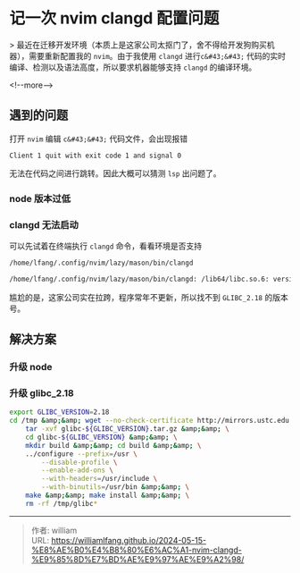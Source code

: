 # 记一次 nvim clangd 配置问题


&gt; 最近在迁移开发环境（本质上是这家公司太抠门了，舍不得给开发狗购买机器），需要重新配置我的 `nvim`。由于我使用 `clangd` 进行`c&#43;&#43;` 代码的实时编译、检测以及语法高度，所以要求机器能够支持 `clangd` 的编译环境。

&lt;!--more--&gt;

## 遇到的问题

打开 `nvim` 编辑 `c&#43;&#43;` 代码文件，会出现报错

```
Client 1 quit with exit code 1 and signal 0
```

无法在代码之间进行跳转。因此大概可以猜测 `lsp` 出问题了。

### node 版本过低

### clangd 无法启动

可以先试着在终端执行 `clangd` 命令，看看环境是否支持

```bash
/home/lfang/.config/nvim/lazy/mason/bin/clangd

/home/lfang/.config/nvim/lazy/mason/bin/clangd: /lib64/libc.so.6: version `GLIBC_2.18&#39; not found (required by /home/lfang/.config/nvim/lazy/mason/bin/clangd)
```

尴尬的是，这家公司实在拉跨，程序常年不更新，所以找不到 `GLIBC_2.18` 的版本号。

## 解决方案

### 升级 node

### 升级 glibc_2.18

```bash
export GLIBC_VERSION=2.18
cd /tmp &amp;&amp; wget --no-check-certificate http://mirrors.ustc.edu.cn/gnu/libc/glibc-${GLIBC_VERSION}.tar.gz &amp;&amp; \
    tar -xvf glibc-${GLIBC_VERSION}.tar.gz &amp;&amp; \
    cd glibc-${GLIBC_VERSION} &amp;&amp; \
    mkdir build &amp;&amp; cd build &amp;&amp; \
    ../configure --prefix=/usr \
        --disable-profile \
        --enable-add-ons \
        --with-headers=/usr/include \
        --with-binutils=/usr/bin &amp;&amp; \
    make &amp;&amp; make install &amp;&amp; \
    rm -rf /tmp/glibc*
```



---

> 作者: william  
> URL: https://williamlfang.github.io/2024-05-15-%E8%AE%B0%E4%B8%80%E6%AC%A1-nvim-clangd-%E9%85%8D%E7%BD%AE%E9%97%AE%E9%A2%98/  

